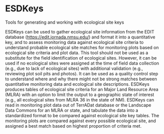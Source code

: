 # ESDKeys
Tools for generating and working with ecological site keys

ESDKeys can be used to gather ecological site information from the EDIT database 
(https://edit.jornada.nmsu.edu/) and format it into a quantitative key, and to assess 
monitoring data against ecological site criteria to understand probable ecological site 
matches for monitoring plots based on ecological site criteria and plot data. This tool 
should not be used as a substitute for the field identification of ecological sites. 
However, it can be used if no ecological sites were assigned at the time of field data 
collection (e.g., due to lack of ecological sites) with additional validation 
(e.g., reviewing plot soil pits and photos). It can be used as a quality control step to 
understand where and why there might not be strong matches between quantitative monitoring 
data and ecological site descriptions. ESDKeys produces tables of ecological site criteria 
for an Major Land Resource Area (MLRA) with an option to limit the output to a geographic 
state of interest (e.g., all ecological sites from MLRA 36 in the state of NM). 
ESDKeys can read in monitoring plot data out of TerrADat database or the Landscape Data 
Commons for an MLRA or state, and tabulate the data into a standardized format to be 
compared against ecological site key tables. The monitoring plots are compared against 
every possible ecological site, and assigned a best match based on highest proportion of 
criteria met.

